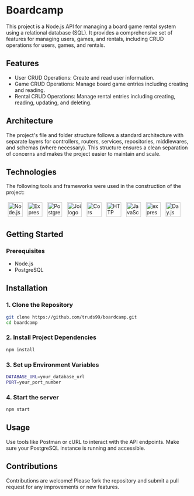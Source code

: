 # Boardcamp

This project is a Node.js API for managing a board game rental system using a relational database (SQL). It provides a comprehensive set of features for managing users, games, and rentals, including CRUD operations for users, games, and rentals.

## Features

- User CRUD Operations: Create and read user information.
- Game CRUD Operations: Manage board game entries including creating and reading.
- Rental CRUD Operations: Manage rental entries including creating, reading, updating, and deleting.

## Architecture
The project's file and folder structure follows a standard architecture with separate layers for controllers, routers, services, repositories, middlewares, and schemas (where necessary). This structure ensures a clean separation of concerns and makes the project easier to maintain and scale.

## Technologies
The following tools and frameworks were used in the construction of the project:<br>
<p>
    <img style='margin: 5px;' src="https://img.shields.io/badge/Node.js-43853D?style=for-the-badge&logo=node.js&logoColor=white" height="40" alt="Node.js logo" />
    <img style='margin: 5px;' src="https://img.shields.io/badge/Express-000000?style=for-the-badge&logo=express&logoColor=white" height="40" alt="Express logo" />
    <img style='margin: 5px;' src="https://img.shields.io/badge/PostgreSQL-336791?style=for-the-badge&logo=postgresql&logoColor=white" height="40" alt="PostgreSQL logo" />
    <img style='margin: 5px;' src="https://img.shields.io/badge/Joi-336699?style=for-the-badge&logo=auth0&logoColor=white" height="40" alt="Joi logo" />
    <img style='margin: 5px;' src="https://img.shields.io/badge/Cors-FF6F91?style=for-the-badge&logo=cors&logoColor=white" height="40" alt="Cors logo" />
    <img style='margin: 5px;' src="https://img.shields.io/badge/HTTP_Status-5D5D5D?style=for-the-badge&logo=http-status&logoColor=white" height="40" alt="HTTP Status logo" />
    <img style='margin: 5px;' src="https://img.shields.io/badge/JavaScript-F7DF1E?style=for-the-badge&logo=javascript&logoColor=black" height="40" alt="JavaScript logo" />
    <img style='margin: 5px;' src="https://img.shields.io/badge/express--async--errors-000000?style=for-the-badge&logo=express&logoColor=white" height="40" alt="express-async-errors logo" />
    <img style='margin: 5px;' src="https://img.shields.io/badge/Day.js-FF6F61?style=for-the-badge&logo=day.js&logoColor=white" height="40" alt="Day.js logo" />
</p>

## Getting Started

### Prerequisites

- Node.js
- PostgreSQL

## Installation

### 1. Clone the Repository

```bash
git clone https://github.com/truds99/boardcamp.git
cd boardcamp
```

### 2. Install Project Dependencies

```bash
npm install
```

### 3. Set up Environment Variables

```bash
DATABASE_URL=your_database_url
PORT=your_port_number
```

### 4. Start the server

```bash
npm start
```

## Usage
Use tools like Postman or cURL to interact with the API endpoints. Make sure your PostgreSQL instance is running and accessible.

## Contributions
Contributions are welcome! Please fork the repository and submit a pull request for any improvements or new features.


